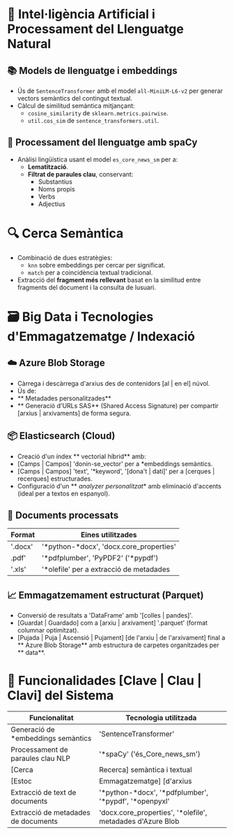 # 🧠 Intel·ligència Artificial i Processament del Llenguatge Natural

## 📚 Models de llenguatge i embeddings

- Ús de `SentenceTransformer` amb el model `all-MiniLM-L6-v2` per generar vectors semàntics del contingut textual.
- Càlcul de similitud semàntica mitjançant:
  - `cosine_similarity` de `sklearn.metrics.pairwise`.
  - `util.cos_sim` de `sentence_transformers.util`.

## 🧠 Processament del llenguatge amb spaCy

- Anàlisi lingüística usant el model `es_core_news_sm` per a:
  - **Lematització**.
  - **Filtrat de paraules clau**, conservant:
    - Substantius
    - Noms propis
    - Verbs
    - Adjectius

# 🔍 Cerca Semàntica

- Combinació de dues estratègies:
  - `knn` sobre embeddings per cercar per significat.
  - `match` per a coincidència textual tradicional.
- Extracció del **fragment més rellevant** basat en la similitud entre fragments del document i la consulta de lusuari.

# 🗃️ Big Data i Tecnologies d'Emmagatzematge / Indexació



## &#9729;&#65039; Azure Blob Storage 

- Càrrega i descàrrega d'arxius des de contenidors [al | en el] núvol.
- Ús de: 
- ** Metadades personalitzades** 
- ** Generació d'URLs SAS** (Shared Access Signature) per compartir [arxius | arxivaments] de forma segura. 

## &#128230; Elasticsearch (Cloud) 

- Creació d'un índex ** vectorial híbrid** amb: 
- [Camps | Campos] 'donin-se_vector' per a *embeddings semàntics.
- [Camps | Campos] 'text', '*keyword', '[dona't | dati]' per a [cerques | recerques] estructurades.
- Configuració d'un ** *analyzer personalitzat** amb eliminació d'accents (ideal per a textos en espanyol). 

## &#128209; Documents processats 

| Format | Eines utilitzades | 
|---------|--------------------------------------------------| 
| '.docx' | '*python-*docx', 'docx.core_properties' | 
| <ABPQOPSTTUR>.pdf' | '*pdfplumber', 'PyPDF2' ('*pypdf') | 
| '.xls' | '*olefile' per a extracció de metadades | 

## &#128200; Emmagatzemament estructurat (Parquet) 

- Conversió de resultats a 'DataFrame' amb '[colles | pandes]'.
- [Guardat | Guardado] com a [arxiu | arxivament] '.parquet' (format columnar optimitzat).
- [Pujada | Puja | Ascensió | Pujament] [de l'arxiu | de l'arxivament] final a ** Azure Blob Storage** amb estructura de carpetes organitzades per ** data**. 

# &#129513; Funcionalidades [Clave | Clau | Clavi] del Sistema 

| Funcionalitat | Tecnologia utilitzada | 
|--------------------------------------|--------------------------------------------| 
| Generació de *embeddings semàntics | 'SentenceTransformer' | 
| Processament de paraules clau NLP | '*spaCy' ('és_Core_news_sm') | 
| [Cerca | Recerca] semàntica i textual | 'Elasticsearch' (*cloud, vector + matx) | 
| [Estoc | Emmagatzematge] [d'arxius | d'arxivaments]/resultats| Azure Blob Storage, format '.parquet' | 
| Extracció de text de documents | '*python-*docx', '*pdfplumber', '*pypdf', '*openpyxl' | 
| Extracció de metadades de documents| 'docx.core_properties', '*olefile', metadades d'Azure Blob | 
